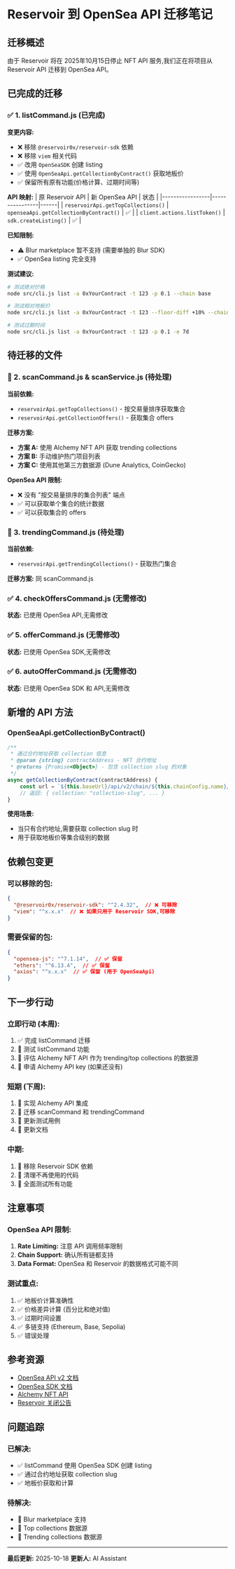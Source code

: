 # Reservoir 到 OpenSea API 迁移笔记

## 迁移概述

由于 Reservoir 将在 2025年10月15日停止 NFT API 服务,我们正在将项目从 Reservoir API 迁移到 OpenSea API。

## 已完成的迁移

### ✅ 1. listCommand.js (已完成)

**变更内容:**
- ❌ 移除 `@reservoir0x/reservoir-sdk` 依赖
- ❌ 移除 `viem` 相关代码
- ✅ 改用 `OpenSeaSDK` 创建 listing
- ✅ 使用 `OpenSeaApi.getCollectionByContract()` 获取地板价
- ✅ 保留所有原有功能(价格计算、过期时间等)

**API 映射:**
| 原 Reservoir API | 新 OpenSea API | 状态 |
|-----------------|----------------|------|
| `reservoirApi.getTopCollections()` | `openseaApi.getCollectionByContract()` | ✅ |
| `client.actions.listToken()` | `sdk.createListing()` | ✅ |

**已知限制:**
- ⚠️ Blur marketplace 暂不支持 (需要单独的 Blur SDK)
- ✅ OpenSea listing 完全支持

**测试建议:**
```bash
# 测试绝对价格
node src/cli.js list -a 0xYourContract -t 123 -p 0.1 --chain base

# 测试相对地板价
node src/cli.js list -a 0xYourContract -t 123 --floor-diff +10% --chain ethereum

# 测试过期时间
node src/cli.js list -a 0xYourContract -t 123 -p 0.1 -e 7d
```

## 待迁移的文件

### 🔄 2. scanCommand.js & scanService.js (待处理)

**当前依赖:**
- `reservoirApi.getTopCollections()` - 按交易量排序获取集合
- `reservoirApi.getCollectionOffers()` - 获取集合 offers

**迁移方案:**
- **方案 A:** 使用 Alchemy NFT API 获取 trending collections
- **方案 B:** 手动维护热门项目列表
- **方案 C:** 使用其他第三方数据源 (Dune Analytics, CoinGecko)

**OpenSea API 限制:**
- ❌ 没有 "按交易量排序的集合列表" 端点
- ✅ 可以获取单个集合的统计数据
- ✅ 可以获取集合的 offers

### 🔄 3. trendingCommand.js (待处理)

**当前依赖:**
- `reservoirApi.getTrendingCollections()` - 获取热门集合

**迁移方案:** 同 scanCommand.js

### ✅ 4. checkOffersCommand.js (无需修改)

**状态:** 已使用 OpenSea API,无需修改

### ✅ 5. offerCommand.js (无需修改)

**状态:** 已使用 OpenSea SDK,无需修改

### ✅ 6. autoOfferCommand.js (无需修改)

**状态:** 已使用 OpenSea SDK 和 API,无需修改

## 新增的 API 方法

### OpenSeaApi.getCollectionByContract()

```javascript
/**
 * 通过合约地址获取 collection 信息
 * @param {string} contractAddress - NFT 合约地址
 * @returns {Promise<Object>} - 包含 collection slug 的对象
 */
async getCollectionByContract(contractAddress) {
    const url = `${this.baseUrl}/api/v2/chain/${this.chainConfig.name}/contract/${contractAddress}`;
    // 返回: { collection: "collection-slug", ... }
}
```

**使用场景:**
- 当只有合约地址,需要获取 collection slug 时
- 用于获取地板价等集合级别的数据

## 依赖包变更

### 可以移除的包:
```json
{
  "@reservoir0x/reservoir-sdk": "^2.4.32",  // ❌ 可移除
  "viem": "^x.x.x"  // ❌ 如果只用于 Reservoir SDK,可移除
}
```

### 需要保留的包:
```json
{
  "opensea-js": "^7.1.14",  // ✅ 保留
  "ethers": "^6.13.4",  // ✅ 保留
  "axios": "^x.x.x"  // ✅ 保留 (用于 OpenSeaApi)
}
```

## 下一步行动

### 立即行动 (本周):
1. ✅ 完成 listCommand 迁移
2. 🔄 测试 listCommand 功能
3. 🔄 评估 Alchemy NFT API 作为 trending/top collections 的数据源
4. 🔄 申请 Alchemy API key (如果还没有)

### 短期 (下周):
1. 🔄 实现 Alchemy API 集成
2. 🔄 迁移 scanCommand 和 trendingCommand
3. 🔄 更新测试用例
4. 🔄 更新文档

### 中期:
1. 🔄 移除 Reservoir SDK 依赖
2. 🔄 清理不再使用的代码
3. 🔄 全面测试所有功能

## 注意事项

### OpenSea API 限制:
1. **Rate Limiting:** 注意 API 调用频率限制
2. **Chain Support:** 确认所有链都支持
3. **Data Format:** OpenSea 和 Reservoir 的数据格式可能不同

### 测试重点:
1. ✅ 地板价计算准确性
2. ✅ 价格差异计算 (百分比和绝对值)
3. ✅ 过期时间设置
4. ✅ 多链支持 (Ethereum, Base, Sepolia)
5. ✅ 错误处理

## 参考资源

- [OpenSea API v2 文档](https://docs.opensea.io/)
- [OpenSea SDK 文档](https://github.com/ProjectOpenSea/opensea-js)
- [Alchemy NFT API](https://docs.alchemy.com/reference/nft-api-quickstart)
- [Reservoir 关闭公告](https://twitter.com/reservoir0x/status/1912207186941313091)

## 问题追踪

### 已解决:
- ✅ listCommand 使用 OpenSea SDK 创建 listing
- ✅ 通过合约地址获取 collection slug
- ✅ 地板价获取和计算

### 待解决:
- 🔄 Blur marketplace 支持
- 🔄 Top collections 数据源
- 🔄 Trending collections 数据源

---

**最后更新:** 2025-10-18
**更新人:** AI Assistant
